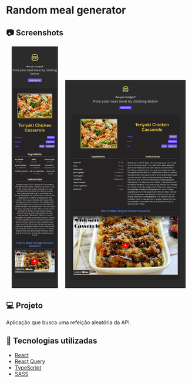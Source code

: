 # Random meal generator

## 📷 Screenshots

<p align="center">
  <img src=".github/screenshot-mobile.png" alt="mobile screenshot" width="25%" />
  &nbsp;&nbsp;&nbsp;
  <img src=".github/screenshot-desktop.png" alt="desktop screenshot" width="65%" />
</p>

## 💻 Projeto
Aplicação que busca uma refeição aleatória da API.

## 🧪 Tecnologias utilizadas
- [React](https://reactjs.org)
- [React Query](https://tanstack.com/query/v4/)
- [TypeScript](https://www.typescriptlang.org/)
- [SASS](https://sass-lang.com/)

